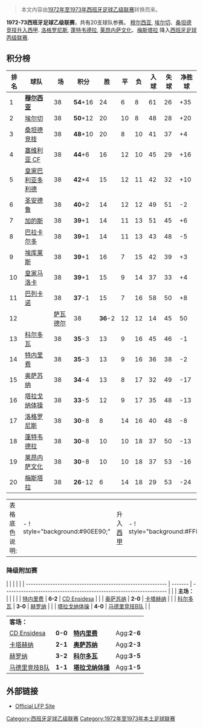 > 本文内容由[1972年至1973年西班牙足球乙级联赛](https://zh.wikipedia.org/wiki/1972年至1973年西班牙足球乙级联赛)转换而来。


**1972-73西班牙足球乙级联赛**，共有20支球队参赛。 [穆尔西亚](https://zh.wikipedia.org/wiki/皇家穆尔西亚 "wikilink"), [埃尔切](../Page/埃尔切足球俱乐部.md "wikilink")、[桑坦德竞技升入](https://zh.wikipedia.org/wiki/桑坦德竞技 "wikilink")[西甲](https://zh.wikipedia.org/wiki/西班牙足球甲级联赛 "wikilink"). [洛格罗尼斯](https://zh.wikipedia.org/wiki/洛格罗尼斯竞技俱乐部 "wikilink"), [蓬特韦德拉](https://zh.wikipedia.org/wiki/蓬特韦德拉足球俱乐部 "wikilink"), [莱昂内萨文化](https://zh.wikipedia.org/wiki/莱昂内萨文化 "wikilink")、[梅斯塔拉](https://zh.wikipedia.org/wiki/巴伦西亚梅斯塔拉足球俱乐部 "wikilink") 降入[西班牙足球丙级联赛](../Page/西班牙足球丙级联赛.md "wikilink").

## 积分榜

| 排名 | 球队                                                             | 场  | 积分        | 胜  | 平  | 负  | 入球 | 失球 | 净胜球  |
| -- | -------------------------------------------------------------- | -- | --------- | -- | -- | -- | -- | -- | ---- |
| 1  | **[穆尔西亚](https://zh.wikipedia.org/wiki/皇家穆尔西亚 "wikilink")**    | 38 | **54**+16 | 24 | 6  | 8  | 61 | 26 | \+35 |
| 2  | [埃尔切](../Page/埃尔切足球俱乐部.md "wikilink")                          | 38 | **50**+12 | 20 | 10 | 8  | 48 | 28 | \+20 |
| 3  | [桑坦德竞技](https://zh.wikipedia.org/wiki/桑坦德竞技 "wikilink")        | 38 | **48**+10 | 20 | 8  | 10 | 41 | 37 | \+4  |
| 4  | [塞维利亚 CF](https://zh.wikipedia.org/wiki/塞维利亚足球俱乐部 "wikilink")  | 38 | **44**+6  | 16 | 12 | 10 | 45 | 29 | \+16 |
| 5  | [皇家巴利亚多利德](https://zh.wikipedia.org/wiki/皇家巴利亚多利德 "wikilink")  | 38 | **42**+4  | 15 | 12 | 11 | 42 | 32 | \+10 |
| 6  | [圣安德鲁](https://zh.wikipedia.org/wiki/圣安德鲁 "wikilink")          | 38 | **40**+2  | 14 | 12 | 12 | 49 | 51 | \-2  |
| 7  | [加的斯](https://zh.wikipedia.org/wiki/加的斯足球俱乐部 "wikilink")       | 38 | **39**+1  | 14 | 11 | 13 | 51 | 45 | \+6  |
| 8  | [巴拉卡尔多](https://zh.wikipedia.org/wiki/巴拉卡尔多足球俱乐部 "wikilink")   | 38 | **39**+1  | 14 | 11 | 13 | 43 | 48 | \-5  |
| 9  | [埃库莱斯](https://zh.wikipedia.org/wiki/埃库莱斯足球俱乐部 "wikilink")     | 38 | **39**+1  | 16 | 7  | 15 | 42 | 39 | \+3  |
| 10 | [皇家马洛卡](https://zh.wikipedia.org/wiki/皇家马洛卡 "wikilink")        | 38 | **39**+1  | 15 | 9  | 14 | 37 | 33 | \+4  |
| 11 | [巴列卡诺](https://zh.wikipedia.org/wiki/巴列卡诺足球俱乐部 "wikilink")     | 38 | **37**-1  | 15 | 7  | 16 | 58 | 50 | \+8  |
| 12 | |[萨瓦德尔](../Page/萨瓦德尔.md "wikilink")                            | 38 | **36**-2  | 12 | 12 | 14 | 45 | 50 | \-5  |
| 13 | [科尔多瓦](../Page/科尔多瓦足球俱乐部.md "wikilink")                        | 38 | **35**-3  | 13 | 9  | 16 | 45 | 46 | \-1  |
| 14 | [特内里费](https://zh.wikipedia.org/wiki/特内里费竞技俱乐部 "wikilink")     | 38 | **35**-3  | 13 | 9  | 16 | 36 | 38 | \-2  |
| 15 | [奥萨苏纳](../Page/奥萨苏纳竞技俱乐部.md "wikilink")                        | 38 | **34**-4  | 13 | 8  | 17 | 32 | 49 | \-17 |
| 16 | [塔拉戈纳体操](https://zh.wikipedia.org/wiki/塔拉戈纳体操 "wikilink")      | 38 | **33**-5  | 12 | 9  | 17 | 35 | 48 | \-13 |
| 17 | [洛格罗尼斯](https://zh.wikipedia.org/wiki/洛格罗尼斯竞技俱乐部 "wikilink")   | 38 | **30**-8  | 8  | 14 | 16 | 40 | 48 | \-8  |
| 18 | [蓬特韦德拉](https://zh.wikipedia.org/wiki/蓬特韦德拉足球俱乐部 "wikilink")   | 38 | **30**-8  | 10 | 10 | 18 | 37 | 50 | \-13 |
| 19 | [莱昂内萨文化](https://zh.wikipedia.org/wiki/莱昂内萨文化 "wikilink")      | 38 | **30**-8  | 10 | 10 | 18 | 37 | 53 | \-16 |
| 20 | [梅斯塔拉](https://zh.wikipedia.org/wiki/巴伦西亚梅斯塔拉足球俱乐部 "wikilink") | 38 | **26**-12 | 6  | 14 | 18 | 29 | 53 | \-24 |

|                                            |                                                                                              |                                         |                                                |
| ------------------------------------------ | -------------------------------------------------------------------------------------------- | --------------------------------------- | ---------------------------------------------- |
| 表格底色说明: |- \! style="background:\#90EE90;" | 升入[西甲](https://zh.wikipedia.org/wiki/西班牙足球甲级联赛 "wikilink") |- \! style="background:\#FFDB58" | 降级附加赛 |- \! style="background:\#FFCCCC" | 降入[西班牙足球丙级联赛](../Page/西班牙足球丙级联赛.md "wikilink") |

### 降级附加赛

|                                                            |         |                                                                     |  |
| ---------------------------------------------------------- | ------- | ------------------------------------------------------------------- |  |
| **主场：**                                                    |         |                                                                     |  |
| [特内里费](https://zh.wikipedia.org/wiki/特内里费竞技俱乐部 "wikilink") | **6-2** | [CD Ensidesa](https://zh.wikipedia.org/wiki/CD_Ensidesa "wikilink") |  |
| [奥萨苏纳](../Page/奥萨苏纳竞技俱乐部.md "wikilink")                    | **2-0** | [卡塔赫纳](../Page/卡塔赫纳足球俱乐部.md "wikilink")                             |  |
| [科尔多瓦](../Page/科尔多瓦足球俱乐部.md "wikilink")                    | **3-0** | [赫罗纳](https://zh.wikipedia.org/wiki/赫罗纳足球俱乐部 "wikilink")            |  |
| [塔拉戈纳体操](https://zh.wikipedia.org/wiki/塔拉戈纳体操 "wikilink")  | **4-0** | [马德里竞技B队](https://zh.wikipedia.org/wiki/马德里竞技B队 "wikilink")         |  |

|                                                                     |         |                                                                |             |
| ------------------------------------------------------------------- | ------- | -------------------------------------------------------------- | ----------- |
| **客场：**                                                             |         |                                                                |             |
| [CD Ensidesa](https://zh.wikipedia.org/wiki/CD_Ensidesa "wikilink") | **0-0** | **[特内里费](https://zh.wikipedia.org/wiki/特内里费竞技俱乐部 "wikilink")** | Agg:**2-6** |
| [卡塔赫纳](../Page/卡塔赫纳足球俱乐部.md "wikilink")                             | **2-1** | **[奥萨苏纳](../Page/奥萨苏纳竞技俱乐部.md "wikilink")**                    | Agg:**2-3** |
| [赫罗纳](https://zh.wikipedia.org/wiki/赫罗纳足球俱乐部 "wikilink")            | **3-2** | **[科尔多瓦](../Page/科尔多瓦足球俱乐部.md "wikilink")**                    | Agg:**3-5** |
| [马德里竞技B队](https://zh.wikipedia.org/wiki/马德里竞技B队 "wikilink")         | **1-1** | **[塔拉戈纳体操](https://zh.wikipedia.org/wiki/塔拉戈纳体操 "wikilink")**  | Agg:**1-5** |

## 外部链接

  - [Official LFP Site](http://www.lfp.es/)

[Category:西班牙足球乙级联赛](https://zh.wikipedia.org/wiki/Category:西班牙足球乙级联赛 "wikilink") [Category:1972年至1973年本土足球联赛](https://zh.wikipedia.org/wiki/Category:1972年至1973年本土足球联赛 "wikilink")